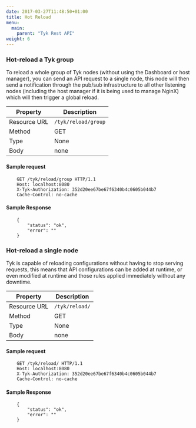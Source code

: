 ```yaml
---
date: 2017-03-27T11:48:50+01:00
title: Hot Reload
menu:
  main:
    parent: "Tyk Rest API"
weight: 6 
---
```


### Hot-reload a Tyk group

To reload a whole group of Tyk nodes (without using the Dashboard or host manager), you can send an API request to a single node, this node will then send a notification through the pub/sub infrastructure to all other listening nodes (including the host manager if it is being used to manage NginX) which will then trigger a global reload.

| **Property** | **Description**     |
| ------------ | ------------------- |
| Resource URL | `/tyk/reload/group` |
| Method       | GET                 |
| Type         | None                |
| Body         | none                |

#### Sample request

```{.copyWrapper}
    GET /tyk/reload/group HTTP/1.1
    Host: localhost:8080
    X-Tyk-Authorization: 352d20ee67be67f6340b4c0605b044b7
    Cache-Control: no-cache
```

#### Sample Response

```
    {
        "status": "ok",
        "error": ""
    }
```

### Hot-reload a single node

Tyk is capable of reloading configurations without having to stop serving requests, this means that API configurations can be added at runtime, or even modified at runtime and those rules applied immediately without any downtime.

| **Property** | **Description** |
| ------------ | --------------- |
| Resource URL | `/tyk/reload/`  |
| Method       | GET             |
| Type         | None            |
| Body         | none            |

#### Sample request

```{.copyWrapper}
    GET /tyk/reload/ HTTP/1.1
    Host: localhost:8080
    X-Tyk-Authorization: 352d20ee67be67f6340b4c0605b044b7
    Cache-Control: no-cache
```

#### Sample Response

```
    {
        "status": "ok",
        "error": ""
    }
```